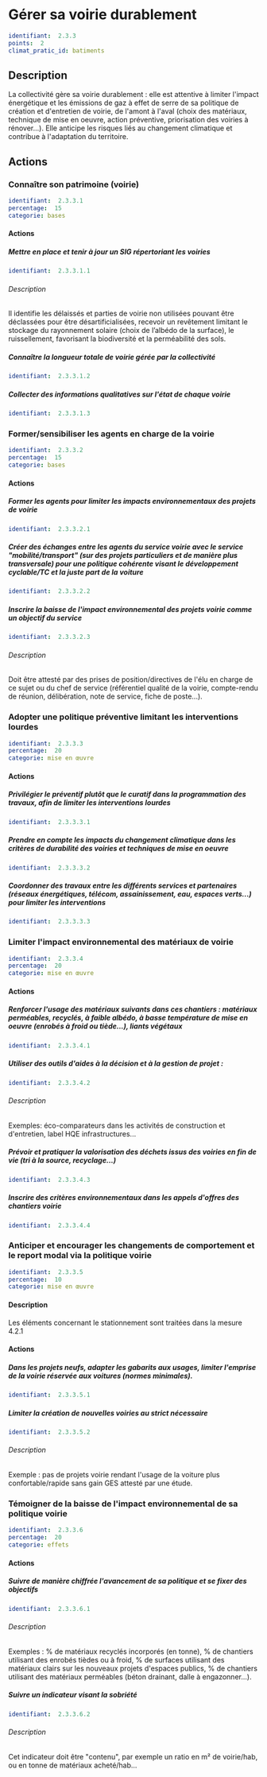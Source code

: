 # Gérer sa voirie durablement
```yaml
identifiant:  2.3.3
points:  2
climat_pratic_id: batiments
```
## Description
La collectivité gère sa voirie durablement : elle est attentive à limiter l'impact énergétique et les émissions de gaz à effet de serre de sa politique de création et d'entretien de voirie, de l'amont à l'aval (choix des matériaux, technique de mise en oeuvre, action préventive, priorisation des voiries à rénover...). Elle anticipe les risques liés au changement climatique et contribue à l'adaptation du territoire.

## Actions
### Connaître son patrimoine (voirie)
```yaml
identifiant:  2.3.3.1
percentage:  15
categorie: bases
```
#### Actions
##### Mettre en place et tenir à jour un SIG répertoriant les voiries
```yaml
identifiant:  2.3.3.1.1
```
###### Description 
Il identifie les délaissés et parties de voirie non utilisées pouvant être déclassées pour être désartificialisées, recevoir un revêtement limitant le stockage du rayonnement solaire (choix de l’albédo de la surface), le ruissellement, favorisant la biodiversité et la perméabilité des sols.

##### Connaître la longueur totale de voirie gérée par la collectivité
```yaml
identifiant:  2.3.3.1.2
```

##### Collecter des informations qualitatives sur l'état de chaque voirie
```yaml
identifiant:  2.3.3.1.3
```

### Former/sensibiliser les agents en charge de la voirie
```yaml
identifiant:  2.3.3.2
percentage:  15
categorie: bases
```
#### Actions
##### Former les agents pour limiter les impacts environnementaux des projets de voirie
```yaml
identifiant:  2.3.3.2.1
```

##### Créer des échanges entre les agents du service voirie avec le service "mobilité/transport" (sur des projets particuliers et de manière plus transversale) pour une politique cohérente visant le développement cyclable/TC et la juste part de la voiture
```yaml
identifiant:  2.3.3.2.2
```

##### Inscrire la baisse de l'impact environnemental des projets voirie comme un objectif du service
```yaml
identifiant:  2.3.3.2.3
```
###### Description
Doit être attesté par des prises de position/directives de l'élu en charge de ce sujet ou du chef de service (référentiel qualité de la voirie, compte-rendu de réunion, délibération, note de service, fiche de poste...).

### Adopter une politique préventive limitant les interventions lourdes
```yaml
identifiant:  2.3.3.3
percentage:  20
categorie: mise en œuvre
```
#### Actions
##### Privilégier le préventif plutôt que le curatif dans la programmation des travaux, afin de limiter les interventions lourdes
```yaml
identifiant:  2.3.3.3.1
```

##### Prendre en compte les impacts du changement climatique dans les critères de durabilité des voiries et techniques de mise en oeuvre
```yaml
identifiant:  2.3.3.3.2
```

##### Coordonner des travaux entre les différents services et partenaires (réseaux énergétiques, télécom, assainissement, eau, espaces verts...) pour limiter les interventions
```yaml
identifiant:  2.3.3.3.3
```


### Limiter l'impact environnemental des matériaux de voirie
```yaml
identifiant:  2.3.3.4
percentage:  20
categorie: mise en œuvre
```
#### Actions
##### Renforcer l'usage des matériaux suivants dans ces chantiers : matériaux perméables, recyclés, à faible albédo, à basse température de mise en oeuvre (enrobés à froid ou tiède...), liants végétaux
```yaml
identifiant:  2.3.3.4.1
```

##### Utiliser des outils d'aides à la décision et à la gestion de projet : 
```yaml
identifiant:  2.3.3.4.2
```
###### Description
Exemples: éco-comparateurs dans les activités de construction et d'entretien, label HQE infrastructures...

##### Prévoir et pratiquer la valorisation des déchets issus des voiries en fin de vie (tri à la source, recyclage...)
```yaml
identifiant:  2.3.3.4.3
```

##### Inscrire des critères environnementaux dans les appels d'offres des chantiers voirie
```yaml
identifiant:  2.3.3.4.4
```


### Anticiper et encourager les changements de comportement et le report modal via la politique voirie
```yaml
identifiant:  2.3.3.5
percentage:  10
categorie: mise en œuvre
```
#### Description
Les éléments concernant le stationnement sont traitées dans la mesure 4.2.1

#### Actions
##### Dans les projets neufs, adapter les gabarits aux usages, limiter l'emprise de la voirie réservée aux voitures (normes minimales).
```yaml
identifiant:  2.3.3.5.1
```

##### Limiter la création de nouvelles voiries au strict nécessaire 
```yaml
identifiant:  2.3.3.5.2
```
###### Description
Exemple : pas de projets voirie rendant l'usage de la voiture plus confortable/rapide sans gain GES attesté par une étude.

### Témoigner de la baisse de l'impact environnemental de sa politique voirie
```yaml
identifiant:  2.3.3.6
percentage:  20
categorie: effets
```

#### Actions
##### Suivre de manière chiffrée l'avancement de sa politique et se fixer des objectifs
```yaml
identifiant:  2.3.3.6.1
```
###### Description 
Exemples : % de matériaux recyclés incorporés (en tonne), % de chantiers utilisant des enrobés tièdes ou à froid, % de surfaces utilisant des matériaux clairs sur les nouveaux projets d'espaces publics, % de chantiers utilisant des matériaux perméables (béton drainant, dalle à engazonner...).

##### Suivre un indicateur visant la sobriété 
```yaml
identifiant:  2.3.3.6.2
```
###### Description 
Cet indicateur doit être "contenu", par exemple un ratio en m² de voirie/hab, ou en tonne de matériaux acheté/hab...
